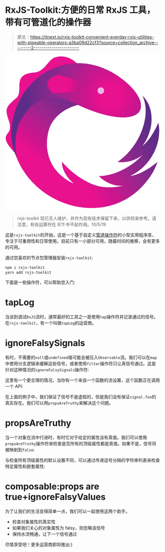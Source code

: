 # RxJS-Toolkit:方便的日常 RxJS 工具，带有可管道化的操作器

> 原文：<https://itnext.io/rxjs-toolkit-convenient-everday-rxjs-utilities-with-pipeable-operators-a3ba09d22cf3?source=collection_archive---------2----------------------->

![](img/c6aafabd184abc4ca50ea957406e9af5.png)

> rxjs-toolkit 现已无人维护，并作为现有技术保留下来，以供将来参考。请注意，有些运算符在 IE11 中不起作用。10/5/19

这是`rxjs-toolkit`的开始，这是一个基于自定义[管道操作符](https://github.com/ReactiveX/rxjs/blob/master/doc/pipeable-operators.md)的小型实用程序库，专注于可重用性和日常使用。目前只有一小部分可用，随着时间的推移，会有更多的可用。

通过您喜欢的节点包管理器安装`rxjs-toolkit`:

```
npm i rxjs-toolkit
yarn add rxjs-toolkit
```

下面是一些操作符，可以帮助您入门:

# tapLog

当谈到调试`RxJS`流时，通常最好的工具之一是使用`tap`操作符并记录通过的信号。在`rxjs-toolkit`，有一个叫做`tapLog`的运营商。

# ignoreFalsySignals

有时，不需要的`null`或`undefined`值可能会被压入`Observable`流。我们可以在`map`中使用分支逻辑来缓解这些信号，或者使用`filter`操作符只让真信号通过。这是针对这种情况的`ignoreFalsySignals`操作符:

这里有一个更合理的情况，当你有一个来自一个函数的流设置，这个函数正在调用一个 API:

在上面的例子中，我们保证了信号不是虚假的，但是我们没有保证`signal.foo`的真实存在。我们可以用`propsAreTruthy`来解决这个问题。

# propsAreTruthy

当一个对象在流中行进时，有时它对于给定的属性没有真值。我们可以使用`propsAreTruthy`操作符来检查是否所有的顶级属性都是真值。如果不是，信号将被映射到`false`:

与检查所有顶级属性的默认设置不同，可以通过传递逗号分隔的字符串列表来检查特定属性和嵌套属性:

# composable:props are true+ignoreFalsyValues

为了让我们的生活变得简单一点，我们可以一起使用这两个助手。

*   检查对象属性的真实性
*   如果我们关心的对象属性为 falsy，则忽略该信号
*   保持水流畅通，让下一个信号通过

尽情享受吧！更多运营商即将推出:)